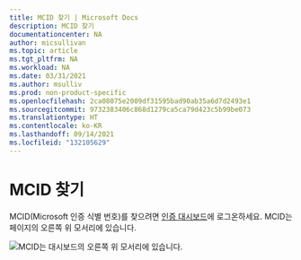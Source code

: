 ```yaml
---
title: MCID 찾기 | Microsoft Docs
description: MCID 찾기
documentationcenter: NA
author: micsullivan
ms.topic: article
ms.tgt_pltfrm: NA
ms.workload: NA
ms.date: 03/31/2021
ms.author: msulliv
ms.prod: non-product-specific
ms.openlocfilehash: 2ca08075e2009df31595bad90ab35a6d7d2493e1
ms.sourcegitcommit: 9732383406c868d1279ca5ca79d423c5b99be073
ms.translationtype: HT
ms.contentlocale: ko-KR
ms.lasthandoff: 09/14/2021
ms.locfileid: "132105629"
---
```

# <a name="find-your-mcid"></a>MCID 찾기

MCID(Microsoft 인증 식별 번호)를 찾으려면 [인증 대시보드](https://aka.ms/certdashboard)에 로그온하세요. MCID는 페이지의 오른쪽 위 모서리에 있습니다.

![MCID는 대시보드의 오른쪽 위 모서리에 있습니다.](images/certification-dashboard-find-mcid.png)